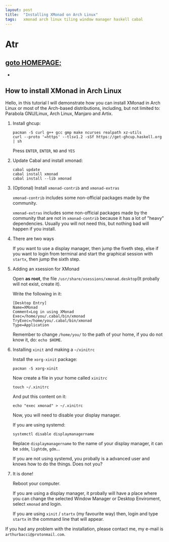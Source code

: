 ```yaml
---
layout: post
title:  "Installing XMonad on Arch Linux"
tags:   xmonad arch linux tiling window manager haskell cabal
---
```


# Atr
## [goto HOMEPAGE;](https://arthurbacci64.github.io/)

-

## How to install XMonad in Arch Linux

Hello, in this tutorial I will demonstrate how you can install XMonad in Arch Linux or most of the Arch-based distributions, including, but not limited to: Parabola GNU/Linux, Arch Linux, Manjaro and Artix.

<!--more-->

1. Install ghcup:

	```			
	pacman -S curl g++ gcc gmp make ncurses realpath xz-utils
	curl --proto '=https' --tlsv1.2 -sSf https://get-ghcup.haskell.org | sh
	```

	Press `ENTER`,  `ENTER`,  `NO` and  `YES`

2. Update Cabal and install xmonad:

	```
	cabal update
	cabal install xmonad
	cabal install --lib xmonad
	```

3. (Optional) Install `xmonad-contrib` and `xmonad-extras`

	`xmonad-contrib` includes some non-official packages made by the community.
	
	`xmonad-extras` includes some non-official packages made by the community that are not in `xmonad-contrib` because it has a lot of "heavy" dependencies. Usually you will not need this, but nothing bad will happen if you install.

4. There are two ways

	If you want to use a display manager, then jump the fiveth step, else if you want to login from terminal and start the graphical session with `startx`, then jump the sixth step.
	
5. Adding an xsession for XMonad

	Open **as root**, the file `/usr/share/xsessions/xmonad.desktop`(It probally will not exist, create it).
	
	Write the following in it:
	
	```
	[Desktop Entry]
	Name=XMonad
	Comment=Log in using XMonad
	Exec=/home/you/.cabal/bin/xmonad
	TryExec=/home/you/.cabal/bin/xmonad
	Type=Application
	```
	
	Remember to change `/home/you/` to the path of your home, if you do not know it, do: `echo $HOME`.
	
	
6. Installing `xinit` and making a `~/xinitrc`

	Install the `xorg-xinit` package:

	```
	pacman -S xorg-xinit
	```
	
	Now create a file in your home called `xinitrc`
	
	```
	touch ~/.xinitrc
	```
	
	And put this content on it:
	
	```
	echo "exec xmonad" > ~/.xinitrc
	```
	
	Now, you will need to disable your display manager.
	
	If you are using systemd:
	
	```
	systemctl disable displaymanagername
	```
	
	Replace `displaymanagername` to the name of your display manager, it can be `sddm`, `lightdm`, `gdm`...
	
	If you are not using systemd, you probally is a advanced user and knows how to do the things. Does not you?
	
7. It is done!

	Reboot your computer.
	
	If you are using a display manager, it probally will have a place where you can change the selected Window Manager or Desktop Enviroment, select `xmonad` and login.
	
	If you are using `xinit` / `startx` (my favourite way) then, login and type `startx` in the command line that will appear.
	
	
If you had any problem with the installation, please contact me, my e-mail is `arthurbacci@protonmail.com`.
	
